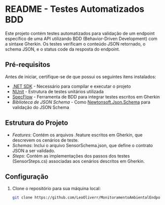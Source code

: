 # README - Testes Automatizados BDD

Este projeto contém testes automatizados para validação de um endpoint específico de uma API utilizando BDD (Behavior-Driven Development) com a sintaxe Gherkin. Os testes verificam o conteúdo JSON retornado, o schema JSON, e o status code da resposta do endpoint.

## Pré-requisitos

Antes de iniciar, certifique-se de que possui os seguintes itens instalados:

- [.NET SDK](https://dotnet.microsoft.com/download) - Necessário para compilar e executar o projeto
- [NUnit](https://nunit.org/) - Estrutura de testes unitários utilizada
- [SpecFlow](https://specflow.org/) - Ferramenta de BDD para integrar testes escritos em Gherkin
- *Biblioteca de JSON Schema* - Como [Newtonsoft.Json.Schema](https://www.newtonsoft.com/jsonschema) para validação do JSON Schema

## Estrutura do Projeto

- *Features*: Contém os arquivos .feature escritos em Gherkin, que descrevem os cenários de teste.
- *Schemas*: Inclui o arquivo SensorSchema.json, que define o contrato JSON a ser validado.
- *Steps*: Contém as implementações dos passos dos testes (SensorSteps.cs) associadas aos cenários descritos em Gherkin.

## Configuração

1. Clone o repositório para sua máquina local:
   ```bash
   git clone https://github.com/LeoOliverr/MonitoramentoAmbientalEndpoints.git